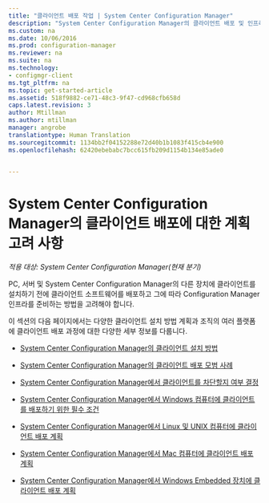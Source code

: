 ```yaml
---
title: "클라이언트 배포 작업 | System Center Configuration Manager"
description: "System Center Configuration Manager의 클라이언트 배포 및 인프라 준비를 계획합니다."
ms.custom: na
ms.date: 10/06/2016
ms.prod: configuration-manager
ms.reviewer: na
ms.suite: na
ms.technology:
- configmgr-client
ms.tgt_pltfrm: na
ms.topic: get-started-article
ms.assetid: 518f9882-ce71-48c3-9f47-cd968cfb658d
caps.latest.revision: 3
author: Mtillman
ms.author: mtillman
manager: angrobe
translationtype: Human Translation
ms.sourcegitcommit: 1134bb2f04152288e72d40b1b1083f415cb4e900
ms.openlocfilehash: 62420ebebabc7bcc615fb209d1154b134e85ade0


---
```

# <a name="planning-considerations-for-deploying-clients-in-system-center-configuration-manager"></a>System Center Configuration Manager의 클라이언트 배포에 대한 계획 고려 사항

*적용 대상: System Center Configuration Manager(현재 분기)*

PC, 서버 및 System Center Configuration Manager의 다른 장치에 클라이언트를 설치하기 전에 클라이언트 소프트웨어를 배포하고 그에 따라 Configuration Manager 인프라를 준비하는 방법을 고려해야 합니다.  

 이 섹션의 다음 페이지에서는 다양한 클라이언트 설치 방법 계획과 조직의 여러 플랫폼에 클라이언트 배포 과정에 대한 다양한 세부 정보를 다룹니다.  

-   [System Center Configuration Manager의 클라이언트 설치 방법](../../../../core/clients/deploy/plan/client-installation-methods.md)  

-   [System Center Configuration Manager의 클라이언트 배포 모범 사례](../../../../core/clients/deploy/plan/best-practices-for-client-deployment.md)  

-   [System Center Configuration Manager에서 클라이언트를 차단할지 여부 결정](../../../../core/clients/deploy/plan/determine-whether-to-block-clients.md)  

-   [System Center Configuration Manager에서 Windows 컴퓨터에 클라이언트를 배포하기 위한 필수 조건](../../../../core/clients/deploy/prerequisites-for-deploying-clients-to-windows-computers.md)  

-   [System Center Configuration Manager에서 Linux 및 UNIX 컴퓨터에 클라이언트 배포 계획](../../../../core/clients/deploy/plan/planning-for-client-deployment-to-linux-and-unix-computers.md)  

-   [System Center Configuration Manager에서 Mac 컴퓨터에 클라이언트 배포 계획](../../../../core/clients/deploy/plan/planning-for-client-deployment-to-mac-computers.md)  

-   [System Center Configuration Manager에서 Windows Embedded 장치에 클라이언트 배포 계획](../../../../core/clients/deploy/plan/planning-for-client-deployment-to-windows-embedded-devices.md)  



<!--HONumber=Nov16_HO1-->


